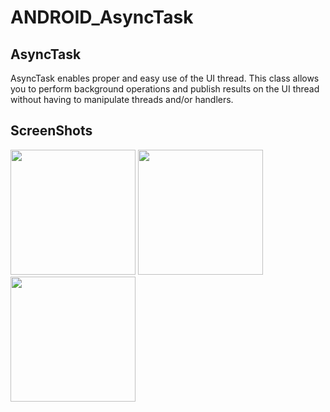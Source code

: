 # ANDROID_AsyncTask

AsyncTask
-----------
AsyncTask enables proper and easy use of the UI thread. This class allows you to perform background operations and publish results on the UI thread without having to manipulate threads and/or handlers.

ScreenShots
-----------
<div>
<img width="200" src="https://user-images.githubusercontent.com/32612534/40411978-48f5f6f6-5e72-11e8-90c1-2b953b7319a4.png">
<img width="200" src="https://user-images.githubusercontent.com/32612534/40411979-491a39da-5e72-11e8-81e7-6764b088cb25.png">
<img width="200" src="https://user-images.githubusercontent.com/32612534/40411980-493fa42c-5e72-11e8-89da-b5771dfeef5f.png">
</div>

